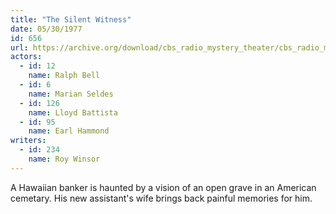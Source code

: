 ```yaml
---
title: "The Silent Witness"
date: 05/30/1977
id: 656
url: https://archive.org/download/cbs_radio_mystery_theater/cbs_radio_mystery_theater-0651-0700.zip/cbs_radio_mystery_theater-0651-0700%2Fcbsrmt_0656_the_silent_witness.mp3
actors:  
  - id: 12
    name: Ralph Bell  
  - id: 6
    name: Marian Seldes  
  - id: 126
    name: Lloyd Battista  
  - id: 95
    name: Earl Hammond
writers:  
  - id: 234
    name: Roy Winsor
---
```

A Hawaiian banker is haunted by a vision of an open grave in an American cemetary. His new assistant's wife brings back painful memories for him.